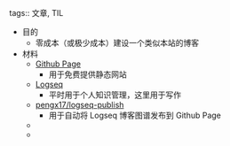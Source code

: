 tags:: 文章, TIL

- 目的
	- 零成本（或极少成本）建设一个类似本站的博客
- 材料
	- [Github Page](https://docs.github.com/en/pages/quickstart)
		- 用于免费提供静态网站
	- [Logseq](https://logseq.com/)
		- 平时用于个人知识管理，这里用于写作
	- [pengx17/logseq-publish](https://github.com/pengx17/logseq-publish)
		- 用于自动将 Logseq 博客图谱发布到 Github Page
	-
	-
